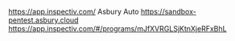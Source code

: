 https://app.inspectiv.com/
Asbury Auto
https://sandbox-pentest.asbury.cloud
https://app.inspectiv.com/#/programs/mJfXVRGLSjKtnXjeRFxBhL
